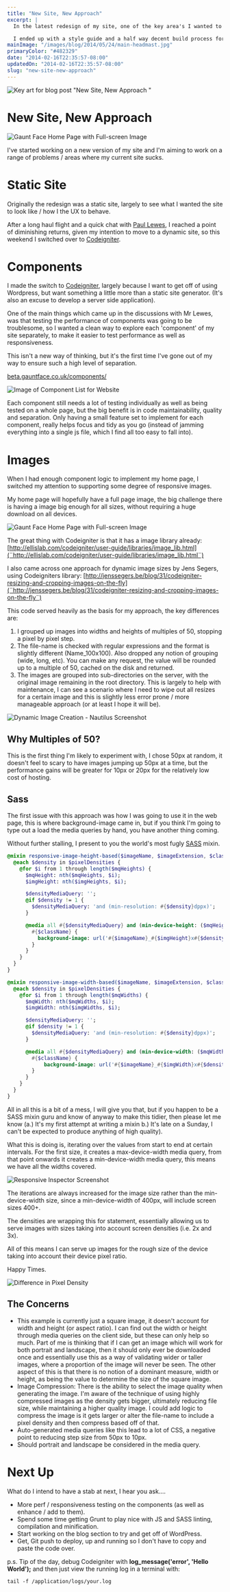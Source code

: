 ```yaml
---
title: "New Site, New Approach"
excerpt: |
  In the latest redesign of my site, one of the key area's I wanted to focus on was page performance, both loading and animations.

  I ended up with a style guide and a half way decent build process for image optimisation.
mainImage: "/images/blog/2014/05/24/main-headmast.jpg"
primaryColor: "#482329"
date: "2014-02-16T22:35:57-08:00"
updatedOn: "2014-02-16T22:35:57-08:00"
slug: "new-site-new-approach"
---
```

![Key art for blog post "New Site, New Approach "](/images/blog/2014/05/24/main-headmast.jpg)

# New Site, New Approach

![Gaunt Face Home Page with Full-screen Image](/images/blog/2014/02/High-Res-Image.png "605")

I've started working on a new version of my site and I'm aiming to work on a range of problems / areas where my current site sucks.

# Static Site

Originally the redesign was a static site, largely to see what I wanted the site to look like / how I the UX to behave.

After a long haul flight and a quick chat with [Paul Lewes](¨http://aerotwist.com/¨), I reached a point of diminishing returns, given my intention to move to a dynamic site, so this weekend I switched over to [Codeigniter](¨http://ellislab.com/codeigniter¨).

# Components

I made the switch to [Codeigniter](¨http://ellislab.com/codeigniter¨), largely because I want to get off of using Wordpress, but want something a little more than a static site generator. (It's also an excuse to develop a server side application).

One of the main things which came up in the discussions with Mr Lewes, was that testing the performance of components was going to be troublesome, so I wanted a clean way to explore each 'component' of my site separately, to make it easier to test performance as well as responsiveness.

This isn't a new way of thinking, but it's the first time I've gone out of my way to ensure such a high level of separation.

[beta.gauntface.co.uk/components/](http://beta.gauntface.co.uk/components/)

![Image of Component List for Website](/images/blog/2014/02/Screenshot-from-2014-02-16-220819.png)

Each component still needs a lot of testing individually as well as being tested on a whole page, but the big benefit is in code maintainability, quality and separation. Only having a small feature set to implement for each component, really helps focus and tidy as you go (instead of jamming everything into a single js file, which I find all too easy to fall into).

# Images

When I had enough component logic to implement my home page, I switched my attention to supporting some degree of responsive images.

My home page will hopefully have a full page image, the big challenge there is having a image big enough for all sizes, without requiring a huge download on all devices.

![Gaunt Face Home Page with Full-screen Image](/images/blog/2014/02/High-Res-Image.png "605")

The great thing with Codeigniter is that it has a image library already: [http://ellislab.com/codeigniter/user-guide/libraries/image_lib.html](¨http://ellislab.com/codeigniter/user-guide/libraries/image_lib.html¨)

I also came across one approach for dynamic image sizes by Jens Segers, using Codeigniters library: [http://jenssegers.be/blog/31/codeigniter-resizing-and-cropping-images-on-the-fly](¨http://jenssegers.be/blog/31/codeigniter-resizing-and-cropping-images-on-the-fly¨)

This code served heavily as the basis for my approach, the key differences are:

  1. I grouped up images into widths and heights of multiples of 50, stopping a pixel by pixel step.
  2. The file-name is checked with regular expressions and the format is slightly different (Name_100x100). Also dropped any notion of grouping (wide, long, etc). You can make any request, the value will be rounded up to a multiple of 50, cached on the disk and returned.
  3. The images are grouped into sub-directories on the server, with the original image remaining in the root directory. This is largely to help with maintenance, I can see a scenario where I need to wipe out all resizes for a certain image and this is slightly less error prone / more manageable approach (or at least I hope it will be).

![Dynamic Image Creation - Nautilus Screenshot](/images/blog/2014/02/Screenshot-from-2014-02-16-211756.png)

## Why Multiples of 50?

This is the first thing I'm likely to experiment with, I chose 50px at random, it doesn't feel to scary to have images jumping up 50px at a time, but the performance gains will be greater for 10px or 20px for the relatively low cost of hosting.

## Sass

The first issue with this approach was how I was going to use it in the web page, this is where background-image came in, but if you think I'm going to type out a load the media queries by hand, you have another thing coming.

Without further stalling, I present to you the world's most fugly [SASS](¨http://sass-lang.com/¨) mixin.

```sass
@mixin responsive-image-height-based($imageName, $imageExtension, $className, $mqHeights, $imgHeights, $pixelDensities) {
  @each $density in $pixelDensities {
    @for $i from 1 through length($mqHeights) {
      $mqHeight: nth($mqHeights, $i);
      $imgHeight: nth($imgHeights, $i);

      $densityMediaQuery: '';
      @if $density != 1 {
        $densityMediaQuery: 'and (min-resolution: #{$density}dppx)';
      }

      @media all #{$densityMediaQuery} and (min-device-height: ($mqHeight * 1px)) {
        #{$className} {
          background-image: url('#{$imageName}_#{$imgHeight}x#{$density}.#{$imageExtension}');
        }
      }
    }
  }
}

@mixin responsive-image-width-based($imageName, $imageExtension, $className, $mqWidths, $imgWidths, $pixelDensities) {
  @each $density in $pixelDensities {
    @for $i from 1 through length($mqWidths) {
      $mqWidth: nth($mqWidths, $i);
      $imgWidth: nth($imgWidths, $i);

      $densityMediaQuery: '';
      @if $density != 1 {
        $densityMediaQuery: 'and (min-resolution: #{$density}dppx)';
      }

      @media all #{$densityMediaQuery} and (min-device-width: ($mqWidth * 1px)) {
        #{$className} {
            background-image: url('#{$imageName}_#{$imgWidth}x#{$density}.#{$imageExtension}');
        }
      }
    }
  }
}
```

All in all this is a bit of a mess, I will give you that, but if you happen to be a SASS mixin guru and know of anyway to make this tidier, then please let me know (a.) It's my first attempt at writing a mixin b.) It's late on a Sunday, I can't be expected to produce anything of high quality).

What this is doing is, iterating over the values from start to end at certain intervals. For the first size, it creates a max-device-width media query, from that point onwards it creates a min-device-width media query, this means we have all the widths covered.

![Responsive Inspector Screenshot](/images/blog/2014/02/Screenshot-from-2014-02-16-211912.png)

The iterations are always increased for the image size rather than the min-device-width size, since a min-device-width of 400px, will include screen sizes 400+.

The densities are wrapping this for statement, essentially allowing us to serve images with sizes taking into account screen densities (i.e. 2x and 3x).

All of this means I can serve up images for the rough size of the device taking into account their device pixel ratio.

Happy Times.

![Difference in Pixel Density](/images/blog/2014/02/Image-Res-Article.png "1024")

## The Concerns
* This example is currently just a square image, it doesn't account for width and height (or aspect ratio). I can find out the width or height through media queries on the client side, but these can only help so much. Part of me is thinking that if I can get an image which will work for both portrait and landscape, then it should only ever be downloaded once and essentially use this as a way of validating wider or taller images, where a proportion of the image will never be seen. The other aspect of this is that there is no notion of a dominant measure, width or height, as being the value to determine the size of the square image.
* Image Compression: There is the ability to select the image quality when generating the image. I'm aware of the technique of using highly compressed images as the density gets bigger, ultimately reducing file size, while maintaining a higher quality image. I could add logic to compress the image is it gets larger or alter the file-name to include a pixel density and then compress based off of that.
* Auto-generated media queries like this lead to a lot of CSS, a negative point to reducing step size from 50px to 10px.
* Should portrait and landscape be considered in the media query.

# Next Up

What do I intend to have a stab at next, I hear you ask....

* More perf / responsiveness testing on the components (as well as enhance / add to them).
* Spend some time getting Grunt to play nice with JS and SASS linting, compilation and minification.
* Start working on the blog section to try and get off of WordPress.
* Get, Git push to deploy, up and running so I don't have to copy and paste the code over.

p.s. Tip of the day, debug Codeigniter with **log_message('error', 'Hello World');** and then just view the running log in a terminal with:

    tail -f /application/logs/your.log
